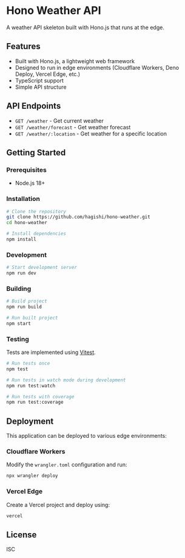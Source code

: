 # Hono Weather API

A weather API skeleton built with Hono.js that runs at the edge.

## Features

- Built with Hono.js, a lightweight web framework
- Designed to run in edge environments (Cloudflare Workers, Deno Deploy, Vercel Edge, etc.)
- TypeScript support
- Simple API structure

## API Endpoints

- `GET /weather` - Get current weather
- `GET /weather/forecast` - Get weather forecast
- `GET /weather/:location` - Get weather for a specific location

## Getting Started

### Prerequisites

- Node.js 18+ 

### Installation

```bash
# Clone the repository
git clone https://github.com/hagishi/hono-weather.git
cd hono-weather

# Install dependencies
npm install
```

### Development

```bash
# Start development server
npm run dev
```

### Building

```bash
# Build project
npm run build

# Run built project
npm start
```

### Testing

Tests are implemented using [Vitest](https://vitest.dev/).

```bash
# Run tests once
npm test

# Run tests in watch mode during development
npm run test:watch

# Run tests with coverage
npm run test:coverage
```

## Deployment

This application can be deployed to various edge environments:

### Cloudflare Workers

Modify the `wrangler.toml` configuration and run:

```bash
npx wrangler deploy
```

### Vercel Edge

Create a Vercel project and deploy using:

```bash
vercel
```

## License

ISC
